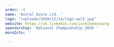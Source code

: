 ```yaml
---
order: -4
name: 'Astral Azure Ltd. '
logo: "/uploads/2020/12/14/logo-aal3.jpg"
website: https://uk.linkedin.com/in/mikemcewing
sponsorship: 'National Championship 2020 '
moreInfo: ''

---
```

